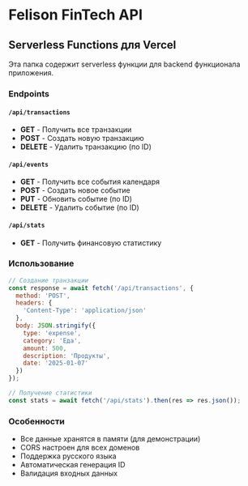 # Felison FinTech API

## Serverless Functions для Vercel

Эта папка содержит serverless функции для backend функционала приложения.

### Endpoints

#### `/api/transactions`
- **GET** - Получить все транзакции
- **POST** - Создать новую транзакцию
- **DELETE** - Удалить транзакцию (по ID)

#### `/api/events`
- **GET** - Получить все события календаря
- **POST** - Создать новое событие
- **PUT** - Обновить событие (по ID)
- **DELETE** - Удалить событие (по ID)

#### `/api/stats`
- **GET** - Получить финансовую статистику

### Использование

```javascript
// Создание транзакции
const response = await fetch('/api/transactions', {
  method: 'POST',
  headers: {
    'Content-Type': 'application/json'
  },
  body: JSON.stringify({
    type: 'expense',
    category: 'Еда',
    amount: 500,
    description: 'Продукты',
    date: '2025-01-07'
  })
});

// Получение статистики
const stats = await fetch('/api/stats').then(res => res.json());
```

### Особенности

- Все данные хранятся в памяти (для демонстрации)
- CORS настроен для всех доменов
- Поддержка русского языка
- Автоматическая генерация ID
- Валидация входных данных